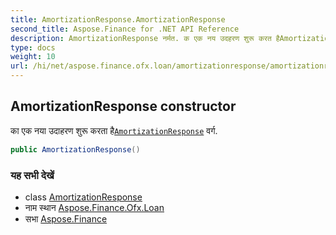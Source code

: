 ```yaml
---
title: AmortizationResponse.AmortizationResponse
second_title: Aspose.Finance for .NET API Reference
description: AmortizationResponse नर्मत. क एक नय उदहरण शुरू करत हैAmortizationResponse वर्ग.
type: docs
weight: 10
url: /hi/net/aspose.finance.ofx.loan/amortizationresponse/amortizationresponse/
---
```

## AmortizationResponse constructor

का एक नया उदाहरण शुरू करता है[`AmortizationResponse`](../) वर्ग.

```csharp
public AmortizationResponse()
```

### यह सभी देखें

* class [AmortizationResponse](../)
* नाम स्थान [Aspose.Finance.Ofx.Loan](../../amortizationresponse/)
* सभा [Aspose.Finance](../../../)


